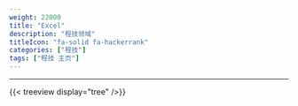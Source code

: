 ```yaml
---
weight: 22000
title: "Excel"
description: "程技领域"
titleIcon: "fa-solid fa-hackerrank"
categories: ["程技"]
tags: ["程技 主页"]
---
```


---

{{< treeview
  display="tree"
/>}}